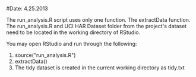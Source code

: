 #Date: 4.25.2013

The run_analysis.R script uses only one function.  The extractData function.  The run_analysis.R and UCI HAR Dataset folder from the project's dataset need to be located in the working directory of RStudio.  

You may open RStudio and run through the following:

1. source("run_analysis.R")
2. extractData()  
3. The tidy dataset is created in the current working directory as tidy.txt


